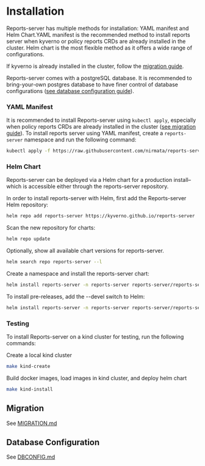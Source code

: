 # Installation

Reports-server has multiple methods for installation: YAML manifest and Helm Chart.YAML manifest is the recommended method to install reports server when kyverno or policy reports CRDs are already installed in the cluster. Helm chart is the most flexible method as it offers a wide range of configurations.

If kyverno is already installed in the cluster, follow the [migration guide](#migration).

Reports-server comes with a postgreSQL database. It is recommended to bring-your-own postgres database to have finer control of database configurations ([see database configuration guide](#database-configuration)).

### YAML Manifest
It is recommended to install Reports-server using `kubectl apply`, especially when policy reports CRDs are already installed in the cluster ([see migration guide](#migration)). To install reports server using YAML manifest, create a `reports-server` namespace and run the following command:

```bash
kubectl apply -f https://raw.githubusercontent.com/nirmata/reports-server/main/config/install.yaml
```

### Helm Chart

Reports-server can be deployed via a Helm chart for a production install–which is accessible either through the reports-server repository.

In order to install reports-server with Helm, first add the Reports-server Helm repository:
```bash
helm repo add reports-server https://kyverno.github.io/reports-server
```

Scan the new repository for charts:
```bash
helm repo update
```

Optionally, show all available chart versions for reports-server.

```bash
helm search repo reports-server --l
```

Create a namespace and install the reports-server chart:

```bash
helm install reports-server -n reports-server reports-server/reports-server --create-namespace
```

To install pre-releases, add the --devel switch to Helm:

```bash
helm install reports-server -n reports-server reports-server/reports-server --create-namespace --devel
```

### Testing

To install Reports-server on a kind cluster for testing, run the following commands:

Create a local kind cluster
```bash
make kind-create
```

Build docker images, load images in kind cluster, and deploy helm chart
```bash
make kind-install
```

## Migration 

See [MIGRATION.md](./MIGRATION.md)


## Database Configuration

See [DBCONFIG.md](./DBCONFIG.md)
